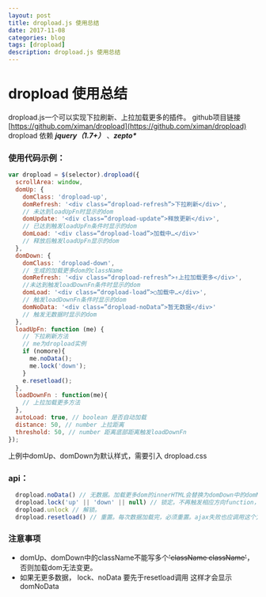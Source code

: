 ```yaml
---
layout: post
title: dropload.js 使用总结
date: 2017-11-08
categories: blog
tags: [dropload]
description: dropload.js 使用总结
---
```


# dropload 使用总结

dropload.js一个可以实现下拉刷新、上拉加载更多的插件。
github项目链接 [https://github.com/ximan/dropload](https://github.com/ximan/dropload)
dropload 依赖 **_jquery（1.7+）_** 、**_zepto*_**

### 使用代码示例：
```javascript
var dropload = $(selector).dropload({
  scrollArea: window,
  domUp: {
    domClass: 'dropload-up', 
    domRefresh: '<div class=”dropload-refresh”>下拉刷新</div>',
    // 未达到loadUpFn时显示的dom
    domUpdate: '<div class=”dropload-update”>释放更新</div>',
    // 已达到触发loadUpFn条件时显示的dom
    domLoad: '<div class=”dropload-load”>加载中…</div>'
    // 释放后触发loadUpFn显示的dom
  },
  domDown: {
    domClass: 'dropload-down',
    // 生成的加载更多dom的className
    domRefresh: '<div class=”dropload-refresh”>↑上拉加载更多</div>',
    //未达到触发loadDownFn条件时显示的dom
    domLoad: '<div class=”dropload-load”>○加载中…</div>',
    // 触发loadDownFn条件时显示的dom
    domNoData: '<div class=”dropload-noData”>暂无数据</div>'
    // 触发无数据时显示的dom
  },
  loadUpFn: function (me) {
    // 下拉刷新方法
    // me为dropload实例
    if (nomore){
      me.noData();
      me.lock('down');
    }
    e.resetload();
  },
  loadDownFn : function(me){
    // 上拉加载更多方法
  },
  autoLoad: true, // boolean 是否自动加载
  distance: 50, // number 上拉距离
  threshold: 50, // number 距离底部距离触发loadDownFn
});
```
上例中domUp、domDown为默认样式，需要引入 dropload.css

### api：
```javascript
  dropload.noData() // 无数据。加载更多dom的innerHTML会替换为domDown中的domNoData。
  dropload.lock('up' || 'down' || null) // 锁定。不再触发相应方向function，不传值自动锁定上一次加载方向
  dropload.unlock // 解锁。
  dropload.resetload() // 重置。每次数据加载完，必须重置。ajax失败也应调用这个方法。
```

### 注意事项

- domUp、domDown中的className不能写多个~~'className className'~~，否则加载dom无法变更。
- 如果无更多数据， lock、noData 要先于resetload调用 这样才会显示domNoData